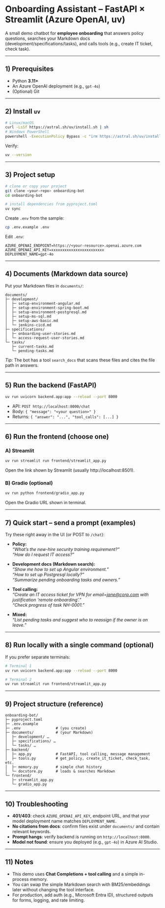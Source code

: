 # Onboarding Assistant – FastAPI × Streamlit (Azure OpenAI, uv)

A small demo chatbot for **employee onboarding** that answers policy questions, searches your Markdown docs (development/specifications/tasks), and calls tools (e.g., create IT ticket, check task).

---

## 1) Prerequisites

- Python **3.11+**
- An Azure OpenAI deployment (e.g., `gpt-4o`)
- (Optional) Git

---

## 2) Install `uv`

```bash
# Linux/macOS
curl -LsSf https://astral.sh/uv/install.sh | sh
# Windows PowerShell
powershell -ExecutionPolicy Bypass -c "irm https://astral.sh/uv/install.ps1 | iex"
```

Verify:
```bash
uv --version
```

---

## 3) Project setup

```bash
# clone or copy your project
git clone <your-repo> onboarding-bot
cd onboarding-bot

# install dependencies from pyproject.toml
uv sync
```

Create `.env` from the sample:

```bash
cp .env.example .env
```

Edit `.env`:

```dotenv
AZURE_OPENAI_ENDPOINT=https://<your-resource>.openai.azure.com
AZURE_OPENAI_API_KEY=xxxxxxxxxxxxxxxxxxxxxxxx
DEPLOYMENT_NAME=gpt-4o
```

---

## 4) Documents (Markdown data source)

Put your Markdown files in `documents/`:

```
documents/
├─ development/
│  ├─ setup-environment-angular.md
│  ├─ setup-environment-spring-boot.md
│  ├─ setup-environment-postgresql.md
│  ├─ setup-ms-sql.md
│  ├─ setup-aws-basic.md
│  └─ jenkins-cicd.md
├─ specifications/
│  ├─ onboarding-user-stories.md
│  └─ access-request-user-stories.md
└─ tasks/
   ├─ current-tasks.md
   └─ pending-tasks.md
```

*Tip:* The bot has a tool `search_docs` that scans these files and cites the file path in answers.

---

## 5) Run the backend (FastAPI)

```bash
uv run uvicorn backend.app:app --reload --port 8000
```

- API: `POST http://localhost:8000/chat`
- Body: `{ "message": "<your question>" }`
- Returns: `{ "answer": "...", "tool_calls": [...] }`

---

## 6) Run the frontend (choose one)

### A) Streamlit

```bash
uv run streamlit run frontend/streamlit_app.py
```

Open the link shown by Streamlit (usually http://localhost:8501).

### B) Gradio (optional)

```bash
uv run python frontend/gradio_app.py
```

Open the Gradio URL shown in terminal.

---

## 7) Quick start – send a prompt (examples)

Try these right away in the UI (or POST to `/chat`):

- **Policy:**  
  *“What’s the new-hire security training requirement?”*  
  *“How do I request IT access?”*

- **Development docs (Markdown search):**  
  *“Show me how to set up Angular environment.”*  
  *“How to set up Postgresql locally?”*  
  *“Summarize pending onboarding tasks and owners.”*

- **Tool calling:**  
  *“Create an IT access ticket for VPN for email=jane@corp.com with justification ‘remote onboarding’.”*  
  *“Check progress of task NH-0001.”*

- **Mixed:**  
  *“List pending tasks and suggest who to reassign if the owner is on leave.”*

---

## 8) Run locally with a single command (optional)

If you prefer separate terminals:

```bash
# Terminal 1
uv run uvicorn backend.app:app --reload --port 8000

# Terminal 2
uv run streamlit run frontend/streamlit_app.py
```

---

## 9) Project structure (reference)

```
onboarding-bot/
├─ pyproject.toml
├─ .env.example
├─ .env                # (you create)
├─ documents/          # (your Markdown)
│  ├─ development/ …
│  ├─ specifications/ …
│  └─ tasks/ …
├─ backend/
│  ├─ app.py           # FastAPI, tool calling, message management
│  ├─ tools.py         # get_policy, create_it_ticket, check_task, etc.
│  ├─ memory.py        # simple chat history
│  └─ docstore.py      # loads & searches Markdown
└─ frontend/
   ├─ streamlit_app.py
   └─ gradio_app.py
```

---

## 10) Troubleshooting

- **401/403**: check `AZURE_OPENAI_API_KEY`, endpoint URL, and that your model deployment name matches `DEPLOYMENT_NAME`.  
- **No citations from docs**: confirm files exist under `documents/` and contain relevant keywords.  
- **Prompt hangs**: verify backend is running on `http://localhost:8000`.  
- **Model not found**: ensure you deployed (e.g., `gpt-4o`) in Azure AI Studio.

---

## 11) Notes

- This demo uses **Chat Completions + tool calling** and a simple in-process memory.  
- You can swap the simple Markdown search with BM25/embeddings later without changing the tool interface.  
- For production, add auth (e.g., Microsoft Entra ID), structured outputs for forms, logging, and rate limiting.
